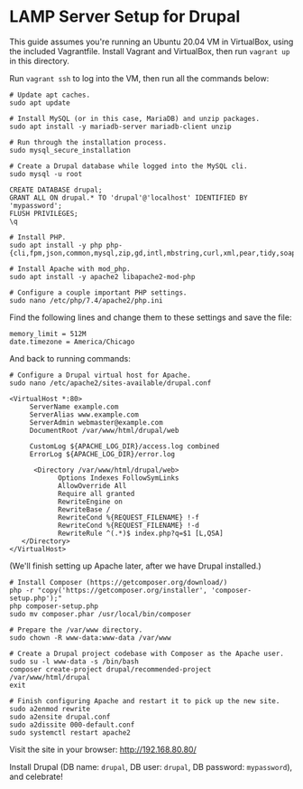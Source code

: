 # LAMP Server Setup for Drupal

This guide assumes you're running an Ubuntu 20.04 VM in VirtualBox, using the included Vagrantfile. Install Vagrant and VirtualBox, then run `vagrant up` in this directory.

Run `vagrant ssh` to log into the VM, then run all the commands below:

```
# Update apt caches.
sudo apt update

# Install MySQL (or in this case, MariaDB) and unzip packages.
sudo apt install -y mariadb-server mariadb-client unzip

# Run through the installation process.
sudo mysql_secure_installation

# Create a Drupal database while logged into the MySQL cli.
sudo mysql -u root

CREATE DATABASE drupal;
GRANT ALL ON drupal.* TO 'drupal'@'localhost' IDENTIFIED BY 'mypassword';
FLUSH PRIVILEGES;
\q

# Install PHP.
sudo apt install -y php php-{cli,fpm,json,common,mysql,zip,gd,intl,mbstring,curl,xml,pear,tidy,soap,bcmath,xmlrpc}

# Install Apache with mod_php.
sudo apt install -y apache2 libapache2-mod-php

# Configure a couple important PHP settings.
sudo nano /etc/php/7.4/apache2/php.ini
```

Find the following lines and change them to these settings and save the file:

```
memory_limit = 512M
date.timezone = America/Chicago
```

And back to running commands:

```
# Configure a Drupal virtual host for Apache.
sudo nano /etc/apache2/sites-available/drupal.conf
```

```
<VirtualHost *:80>
     ServerName example.com
     ServerAlias www.example.com
     ServerAdmin webmaster@example.com
     DocumentRoot /var/www/html/drupal/web

     CustomLog ${APACHE_LOG_DIR}/access.log combined
     ErrorLog ${APACHE_LOG_DIR}/error.log

      <Directory /var/www/html/drupal/web>
            Options Indexes FollowSymLinks
            AllowOverride All
            Require all granted
            RewriteEngine on
            RewriteBase /
            RewriteCond %{REQUEST_FILENAME} !-f
            RewriteCond %{REQUEST_FILENAME} !-d
            RewriteRule ^(.*)$ index.php?q=$1 [L,QSA]
   </Directory>
</VirtualHost>
```

(We'll finish setting up Apache later, after we have Drupal installed.)

```
# Install Composer (https://getcomposer.org/download/)
php -r "copy('https://getcomposer.org/installer', 'composer-setup.php');"
php composer-setup.php
sudo mv composer.phar /usr/local/bin/composer

# Prepare the /var/www directory.
sudo chown -R www-data:www-data /var/www

# Create a Drupal project codebase with Composer as the Apache user.
sudo su -l www-data -s /bin/bash
composer create-project drupal/recommended-project /var/www/html/drupal
exit

# Finish configuring Apache and restart it to pick up the new site.
sudo a2enmod rewrite
sudo a2ensite drupal.conf
sudo a2dissite 000-default.conf
sudo systemctl restart apache2
```

Visit the site in your browser: http://192.168.80.80/

Install Drupal (DB name: `drupal`, DB user: `drupal`, DB password: `mypassword`), and celebrate!
